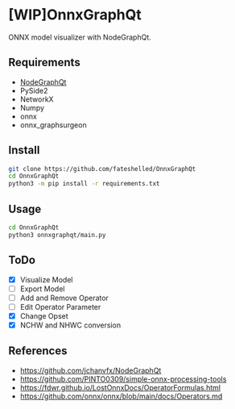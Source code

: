 # [WIP]OnnxGraphQt

ONNX model visualizer with NodeGraphQt.

## Requirements
- [NodeGraphQt](https://github.com/jchanvfx/NodeGraphQt)
- PySide2
- NetworkX
- Numpy
- onnx
- onnx_graphsurgeon


## Install
```bash
git clone https://github.com/fateshelled/OnnxGraphQt
cd OnnxGraphQt
python3 -m pip install -r requirements.txt
```

## Usage
```bash
cd OnnxGraphQt
python3 onnxgraphqt/main.py
```

## ToDo
- [x] Visualize Model
- [ ] Export Model
- [ ] Add and Remove Operator
- [ ] Edit Operator Parameter
- [x] Change Opset
- [x] NCHW and NHWC conversion

## References
- https://github.com/jchanvfx/NodeGraphQt
- https://github.com/PINTO0309/simple-onnx-processing-tools
- https://fdwr.github.io/LostOnnxDocs/OperatorFormulas.html
- https://github.com/onnx/onnx/blob/main/docs/Operators.md



